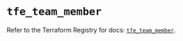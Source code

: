 # `tfe_team_member`

Refer to the Terraform Registry for docs: [`tfe_team_member`](https://registry.terraform.io/providers/hashicorp/tfe/0.57.0/docs/resources/team_member).
